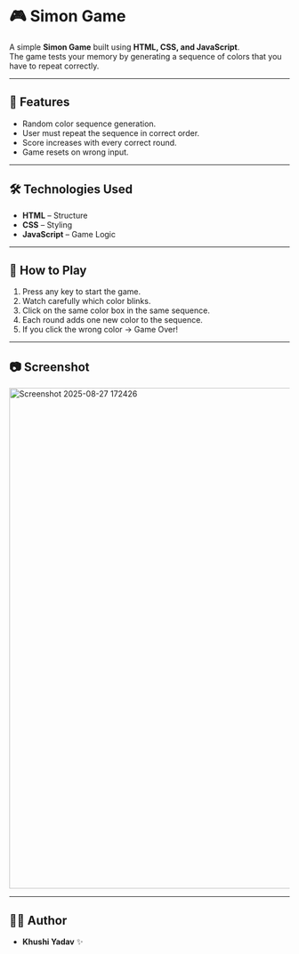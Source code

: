# 🎮 Simon Game  

A simple **Simon Game** built using **HTML, CSS, and JavaScript**.  
The game tests your memory by generating a sequence of colors that you have to repeat correctly.  

---

## 🚀 Features
- Random color sequence generation.  
- User must repeat the sequence in correct order.  
- Score increases with every correct round.  
- Game resets on wrong input.  

---

## 🛠️ Technologies Used
- **HTML** – Structure  
- **CSS** – Styling  
- **JavaScript** – Game Logic  

---

## 🎯 How to Play
1. Press any key to start the game.  
2. Watch carefully which color blinks.  
3. Click on the same color box in the same sequence.  
4. Each round adds one new color to the sequence.  
5. If you click the wrong color → Game Over!  

---

## 📷 Screenshot
<img width="1894" height="901" alt="Screenshot 2025-08-27 172426" src="https://github.com/user-attachments/assets/835bbd10-177a-43c0-b02e-747091b9adb1" />


---



## 👩‍💻 Author
- **Khushi Yadav** ✨  
